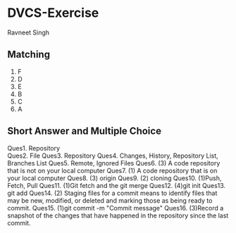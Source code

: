 # DVCS-Exercise

Ravneet Singh

Matching
----------

1.  F
2.  D
3.  E
4.  B
5.  C
6.  A


Short Answer and Multiple Choice
----------------------------------

Ques1.  Repository <br>
Ques2.  File
Ques3.  Repository
Ques4.  Changes, History, Repository List, Branches List
Ques5.  Remote, Ignored Files
Ques6.  (3) A code repository that is not on your local computer
Ques7.  (1) A code repository that is on your local computer
Ques8.  (3) origin
Ques9.  (2) cloning
Ques10. (1)Push, Fetch, Pull
Ques11. (1)Git fetch and the git merge
Ques12. (4)git init
Ques13. git add
Ques14. (2) Staging files for a commit means to identify files that may be new, modified, or deleted and marking those as being ready to commit.
Ques15. (1)git commit -m "Commit message"
Ques16. (3)Record a snapshot of the changes that have happened in the repository since the last commit.
